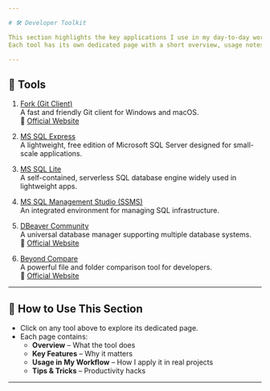 ```yaml
---

# 🛠️ Developer Toolkit

This section highlights the key applications I use in my day-to-day work as a Software Engineer.  
Each tool has its own dedicated page with a short overview, usage notes, and tips & tricks.  

---
```


## 📌 Tools

1. [Fork (Git Client)](./Fork.md)  
   A fast and friendly Git client for Windows and macOS.  
   🔗 [Official Website](https://git-fork.com/)

2. [MS SQL Express](./MSSQL_Express.md)  
   A lightweight, free edition of Microsoft SQL Server designed for small-scale applications.

3. [MS SQL Lite](./SQLite.md)  
   A self-contained, serverless SQL database engine widely used in lightweight apps.

4. [MS SQL Management Studio (SSMS)](./SSMS.md)  
   An integrated environment for managing SQL infrastructure.  

5. [DBeaver Community](./DBeaver.md)  
   A universal database manager supporting multiple database systems.  
   🔗 [Official Website](https://dbeaver.io/)

6. [Beyond Compare](./BCompare.md)  
   A powerful file and folder comparison tool for developers.  
   🔗 [Official Website](https://www.scootersoftware.com/home)

---

## 📖 How to Use This Section
- Click on any tool above to explore its dedicated page.  
- Each page contains:
  - **Overview** – What the tool does  
  - **Key Features** – Why it matters  
  - **Usage in My Workflow** – How I apply it in real projects  
  - **Tips & Tricks** – Productivity hacks  

---
